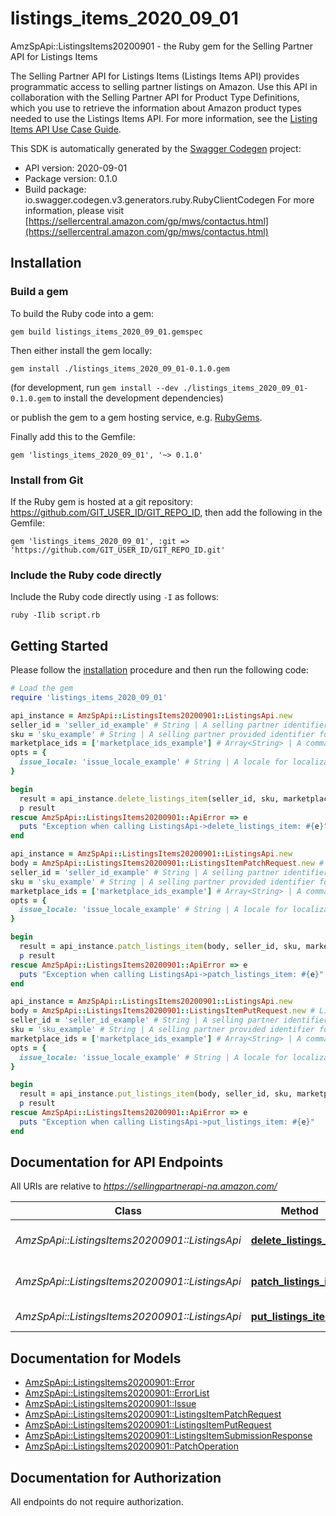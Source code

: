 # listings_items_2020_09_01

AmzSpApi::ListingsItems20200901 - the Ruby gem for the Selling Partner API for Listings Items

The Selling Partner API for Listings Items (Listings Items API) provides programmatic access to selling partner listings on Amazon. Use this API in collaboration with the Selling Partner API for Product Type Definitions, which you use to retrieve the information about Amazon product types needed to use the Listings Items API.  For more information, see the [Listing Items API Use Case Guide](doc:listings-items-api-v2020-09-01-use-case-guide).

This SDK is automatically generated by the [Swagger Codegen](https://github.com/swagger-api/swagger-codegen) project:

- API version: 2020-09-01
- Package version: 0.1.0
- Build package: io.swagger.codegen.v3.generators.ruby.RubyClientCodegen
For more information, please visit [https://sellercentral.amazon.com/gp/mws/contactus.html](https://sellercentral.amazon.com/gp/mws/contactus.html)

## Installation

### Build a gem

To build the Ruby code into a gem:

```shell
gem build listings_items_2020_09_01.gemspec
```

Then either install the gem locally:

```shell
gem install ./listings_items_2020_09_01-0.1.0.gem
```
(for development, run `gem install --dev ./listings_items_2020_09_01-0.1.0.gem` to install the development dependencies)

or publish the gem to a gem hosting service, e.g. [RubyGems](https://rubygems.org/).

Finally add this to the Gemfile:

    gem 'listings_items_2020_09_01', '~> 0.1.0'

### Install from Git

If the Ruby gem is hosted at a git repository: https://github.com/GIT_USER_ID/GIT_REPO_ID, then add the following in the Gemfile:

    gem 'listings_items_2020_09_01', :git => 'https://github.com/GIT_USER_ID/GIT_REPO_ID.git'

### Include the Ruby code directly

Include the Ruby code directly using `-I` as follows:

```shell
ruby -Ilib script.rb
```

## Getting Started

Please follow the [installation](#installation) procedure and then run the following code:
```ruby
# Load the gem
require 'listings_items_2020_09_01'

api_instance = AmzSpApi::ListingsItems20200901::ListingsApi.new
seller_id = 'seller_id_example' # String | A selling partner identifier, such as a merchant account or vendor code.
sku = 'sku_example' # String | A selling partner provided identifier for an Amazon listing.
marketplace_ids = ['marketplace_ids_example'] # Array<String> | A comma-delimited list of Amazon marketplace identifiers for the request.
opts = { 
  issue_locale: 'issue_locale_example' # String | A locale for localization of issues. When not provided, the default language code of the first marketplace is used. Examples: \"en_US\", \"fr_CA\", \"fr_FR\". Localized messages default to \"en_US\" when a localization is not available in the specified locale.
}

begin
  result = api_instance.delete_listings_item(seller_id, sku, marketplace_ids, opts)
  p result
rescue AmzSpApi::ListingsItems20200901::ApiError => e
  puts "Exception when calling ListingsApi->delete_listings_item: #{e}"
end

api_instance = AmzSpApi::ListingsItems20200901::ListingsApi.new
body = AmzSpApi::ListingsItems20200901::ListingsItemPatchRequest.new # ListingsItemPatchRequest | The request body schema for the patchListingsItem operation.
seller_id = 'seller_id_example' # String | A selling partner identifier, such as a merchant account or vendor code.
sku = 'sku_example' # String | A selling partner provided identifier for an Amazon listing.
marketplace_ids = ['marketplace_ids_example'] # Array<String> | A comma-delimited list of Amazon marketplace identifiers for the request.
opts = { 
  issue_locale: 'issue_locale_example' # String | A locale for localization of issues. When not provided, the default language code of the first marketplace is used. Examples: \"en_US\", \"fr_CA\", \"fr_FR\". Localized messages default to \"en_US\" when a localization is not available in the specified locale.
}

begin
  result = api_instance.patch_listings_item(body, seller_id, sku, marketplace_ids, opts)
  p result
rescue AmzSpApi::ListingsItems20200901::ApiError => e
  puts "Exception when calling ListingsApi->patch_listings_item: #{e}"
end

api_instance = AmzSpApi::ListingsItems20200901::ListingsApi.new
body = AmzSpApi::ListingsItems20200901::ListingsItemPutRequest.new # ListingsItemPutRequest | The request body schema for the putListingsItem operation.
seller_id = 'seller_id_example' # String | A selling partner identifier, such as a merchant account or vendor code.
sku = 'sku_example' # String | A selling partner provided identifier for an Amazon listing.
marketplace_ids = ['marketplace_ids_example'] # Array<String> | A comma-delimited list of Amazon marketplace identifiers for the request.
opts = { 
  issue_locale: 'issue_locale_example' # String | A locale for localization of issues. When not provided, the default language code of the first marketplace is used. Examples: \"en_US\", \"fr_CA\", \"fr_FR\". Localized messages default to \"en_US\" when a localization is not available in the specified locale.
}

begin
  result = api_instance.put_listings_item(body, seller_id, sku, marketplace_ids, opts)
  p result
rescue AmzSpApi::ListingsItems20200901::ApiError => e
  puts "Exception when calling ListingsApi->put_listings_item: #{e}"
end
```

## Documentation for API Endpoints

All URIs are relative to *https://sellingpartnerapi-na.amazon.com/*

Class | Method | HTTP request | Description
------------ | ------------- | ------------- | -------------
*AmzSpApi::ListingsItems20200901::ListingsApi* | [**delete_listings_item**](docs/ListingsApi.md#delete_listings_item) | **DELETE** /listings/2020-09-01/items/{sellerId}/{sku} | 
*AmzSpApi::ListingsItems20200901::ListingsApi* | [**patch_listings_item**](docs/ListingsApi.md#patch_listings_item) | **PATCH** /listings/2020-09-01/items/{sellerId}/{sku} | 
*AmzSpApi::ListingsItems20200901::ListingsApi* | [**put_listings_item**](docs/ListingsApi.md#put_listings_item) | **PUT** /listings/2020-09-01/items/{sellerId}/{sku} | 

## Documentation for Models

 - [AmzSpApi::ListingsItems20200901::Error](docs/Error.md)
 - [AmzSpApi::ListingsItems20200901::ErrorList](docs/ErrorList.md)
 - [AmzSpApi::ListingsItems20200901::Issue](docs/Issue.md)
 - [AmzSpApi::ListingsItems20200901::ListingsItemPatchRequest](docs/ListingsItemPatchRequest.md)
 - [AmzSpApi::ListingsItems20200901::ListingsItemPutRequest](docs/ListingsItemPutRequest.md)
 - [AmzSpApi::ListingsItems20200901::ListingsItemSubmissionResponse](docs/ListingsItemSubmissionResponse.md)
 - [AmzSpApi::ListingsItems20200901::PatchOperation](docs/PatchOperation.md)

## Documentation for Authorization

 All endpoints do not require authorization.

